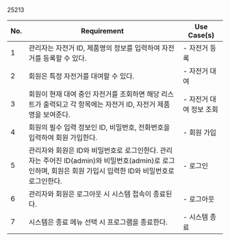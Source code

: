 25213

| No. | Requirement                                                                                       | Use Case(s)    |
|-----|---------------------------------------------------------------------------------------------------|----------------|
| 1   | 관리자는 자전거 ID, 제품명의 정보를 입력하여 자전거를 등록할 수 있다.                                                         | - 자전거 등록       |
| 2   | 회원은 특정 자전거를 대여할 수 있다.                                                                             | - 자전거 대여       |
| 3   | 회원이 현재 대여 중인 자전거를 조회하면 해당 리스트가 출력되고 각 항목에는 자전거 ID, 자전거 제품명을 보여준다.                                 | - 자전거 대여 정보 조회 |
| 4   | 회원의 필수 입력 정보인 ID, 비밀번호, 전화번호을 입력하여 회원 가입한다.                                                       | - 회원 가입        |
| 5   | 관리자와 회원은 ID와 비밀번호로 로그인한다. 관리자는 주어진 ID(admin)와 비밀번호(admin)로 로그인하며, 회원은 회원 가입시 입력한 ID와 비밀번호로 로그인한다. | - 로그인          |
| 6   | 관리자와 회원은 로그아웃 시 시스템 접속이 종료된다.                                                                     | - 로그아웃         |
| 7   | 시스템은 종료 메뉴 선택 시 프로그램을 종료한다.                                                                   | - 시스템 종료       |